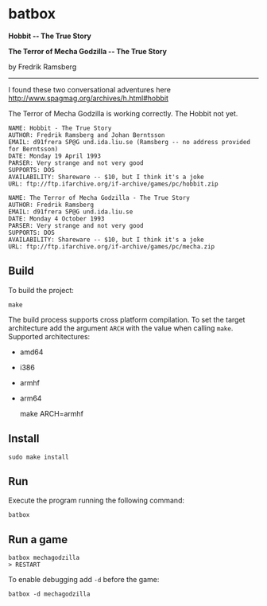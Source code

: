 # batbox
**Hobbit -- The True Story**

**The Terror of Mecha Godzilla -- The True Story**

by Fredrik Ramsberg

---


I found these two conversational adventures here http://www.spagmag.org/archives/h.html#hobbit

The Terror of Mecha Godzilla is working correctly. The Hobbit not yet.

    NAME: Hobbit - The True Story
    AUTHOR: Fredrik Ramsberg and Johan Berntsson
    EMAIL: d91frera SP@G und.ida.liu.se (Ramsberg -- no address provided for Berntsson)
    DATE: Monday 19 April 1993
    PARSER: Very strange and not very good
    SUPPORTS: DOS
    AVAILABILITY: Shareware -- $10, but I think it's a joke
    URL: ftp://ftp.ifarchive.org/if-archive/games/pc/hobbit.zip

    NAME: The Terror of Mecha Godzilla - The True Story
    AUTHOR: Fredrik Ramsberg
    EMAIL: d91frera SP@G und.ida.liu.se
    DATE: Monday 4 October 1993
    PARSER: Very strange and not very good
    SUPPORTS: DOS
    AVAILABILITY: Shareware -- $10, but I think it's a joke
    URL: ftp://ftp.ifarchive.org/if-archive/games/pc/mecha.zip

## Build

To build the project:

    make

The build process supports cross platform compilation.
To set the target architecture add the argument `ARCH` with the value when calling `make`.
Supported architectures:
* amd64
* i386
* armhf
* arm64


    make ARCH=armhf

## Install

    sudo make install

## Run
Execute the program running the following command:

    batbox

## Run a game

    batbox mechagodzilla
    > RESTART
    
To enable debugging add `-d` before the game:

    batbox -d mechagodzilla
    
